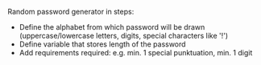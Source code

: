 Random password generator in steps:
- Define the alphabet from which password will be drawn (uppercase/lowercase letters, digits, special characters like '!')
- Define variable that stores length of the password
- Add requirements required: e.g. min. 1 special punktuation, min. 1 digit